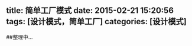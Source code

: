 title: 简单工厂模式
date: 2015-02-21 15:20:56
tags: [设计模式，简单工厂]
categories: [设计模式]
---

##整理中…
<!--more-->
